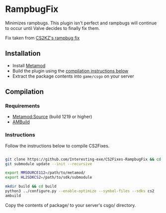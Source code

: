 # RampbugFix
Minimizes rampbugs. This plugin isn't perfect and rampbugs will continue to occur until Valve decides to finally fix them.

Fix taken from [CS2KZ's rampbug fix](https://gist.github.com/zer0k-z/2eb0c230c8f2c62b5c46d36353cf8d8d)

## Installation

- Install [Metamod](https://cs2.poggu.me/metamod/installation/)
- Build the plugin using the [compilation instructions below](https://github.com/Interesting-exe/CS2Fixes-RampbugFix/tree/main?tab=readme-ov-file#instructions)
- Extract the package contents into `game/csgo` on your server

## Compilation

### Requirements

- [Metamod:Source](https://www.sourcemm.net/downloads.php/?branch=master) (build 1219 or higher)
- [AMBuild](https://wiki.alliedmods.net/Ambuild)

### Instructions

Follow the instructions below to compile CS2Fixes.

```bash

git clone https://github.com/Interesting-exe/CS2Fixes-RampbugFix && cd CS2Fixes-RampbugFix
git submodule update --init --recursive

export MMSOURCE112=/path/to/metamod/
export HL2SDKCS2=/path/to/sdk/submodule

mkdir build && cd build
python3 ../configure.py --enable-optimize --symbol-files --sdks cs2
ambuild
```

Copy the contents of package/ to your server's csgo/ directory.
